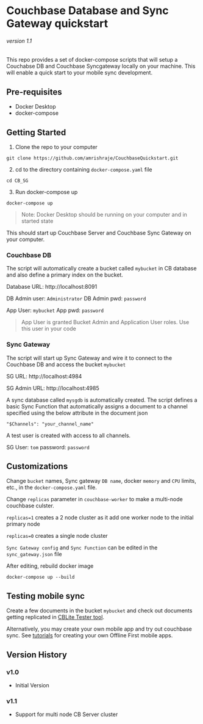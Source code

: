# Couchbase Database and Sync Gateway quickstart
###### version 1.1
This repo provides a set of docker-compose scripts that will setup a Couchabse DB and Couchbase Syncgateway locally on your machine. This will enable a quick start to your mobile sync development.

## Pre-requisites
* Docker Desktop
* docker-compose

## Getting Started
1. Clone the repo to your computer
```
git clone https://github.com/amrishraje/CouchbaseQuickstart.git
```
2. cd to the directory containing `docker-compose.yaml` file
```
cd CB_SG
```
3. Run docker-compose up
```
docker-compose up
```
> Note: Docker Desktop should be running on your computer and in started state


This should start up Couchbase Server and Couchbase Sync Gateway on your computer. 


### Couchbase DB
The script will automatically create a bucket called `mybucket` in CB database and also define a primary index on the bucket.

Database URL: http://localhost:8091

DB Admin user: `Administrator`
DB Admin pwd: `password`

App User: `mybucket`
App pwd: `password`
> App User is granted Bucket Admin and Application User roles. Use this user in your code


### Sync Gateway
The script will start up Sync Gateway and wire it to connect to the Couchbase DB and access the bucket `mybucket`

SG URL: http://localhost:4984

SG Admin URL: http://localhost:4985

A sync database called `mysgdb` is automatically created. The script defines a basic Sync Function that automatically assigns a document to a channel specified using the below attribute in the document json
```
"$Channels": "your_channel_name"
```
A test user is created with access to all channels. 

SG User: `tom`
password: `password`


## Customizations
Change `bucket` names, Sync gateway `DB name`, docker `memory` and `CPU` limits, etc., in the `docker-compose.yaml` file. 

Change `replicas` parameter in `couchbase-worker` to make a multi-node couchbase culster. 

`replicas=1` creates a 2 node cluster as it add one worker node to the initial primary node

`replicas=0` creates a single node cluster

`Sync Gateway config` and `Sync Function` can be edited in the `sync_gateway.json` file

After editing, rebuild docker image
```
docker-compose up --build
```

## Testing mobile sync
Create a few documents in the bucket `mybucket` and check out documents getting replicated in [CBLite Tester tool](https://github.com/Infosys/CouchbaseLiteTester). 

Alternatively, you may create your own mobile app and try out couchbase sync. See [tutorials](https://docs.couchbase.com/tutorials/index.html) for creating your own Offline First mobile apps. 


## Version History
### v1.0
* Initial Version
### v1.1
* Support for multi node CB Server cluster
